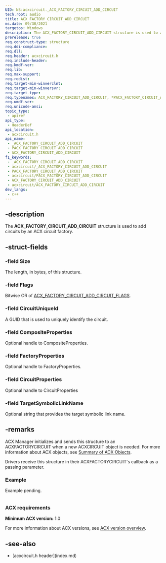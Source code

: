 ```yaml
---
UID: NS:acxcircuit._ACX_FACTORY_CIRCUIT_ADD_CIRCUIT
tech.root: audio
title: ACX_FACTORY_CIRCUIT_ADD_CIRCUIT
ms.date: 09/30/2021
targetos: Windows
description: The ACX_FACTORY_CIRCUIT_ADD_CIRCUIT structure is used to add circuits by an ACX circuit factory.
prerelease: true
req.construct-type: structure
req.ddi-compliance: 
req.dll: 
req.header: acxcircuit.h
req.include-header: 
req.kmdf-ver: 
req.lib: 
req.max-support: 
req.redist: 
req.target-min-winverclnt: 
req.target-min-winversvr: 
req.target-type: 
req.typenames: ACX_FACTORY_CIRCUIT_ADD_CIRCUIT, *PACX_FACTORY_CIRCUIT_ADD_CIRCUIT
req.umdf-ver: 
req.unicode-ansi: 
topic_type:
 - apiref
api_type:
 - HeaderDef
api_location:
 - acxcircuit.h
api_name:
 - _ACX_FACTORY_CIRCUIT_ADD_CIRCUIT
 - PACX_FACTORY_CIRCUIT_ADD_CIRCUIT
 - ACX_FACTORY_CIRCUIT_ADD_CIRCUIT
f1_keywords:
 - _ACX_FACTORY_CIRCUIT_ADD_CIRCUIT
 - acxcircuit/_ACX_FACTORY_CIRCUIT_ADD_CIRCUIT
 - PACX_FACTORY_CIRCUIT_ADD_CIRCUIT
 - acxcircuit/PACX_FACTORY_CIRCUIT_ADD_CIRCUIT
 - ACX_FACTORY_CIRCUIT_ADD_CIRCUIT
 - acxcircuit/ACX_FACTORY_CIRCUIT_ADD_CIRCUIT
dev_langs:
 - c++
---
```


## -description

The **ACX_FACTORY_CIRCUIT_ADD_CIRCUIT** structure is used to add circuits by an ACX circuit factory.

## -struct-fields

### -field Size

The length, in bytes, of this structure. 

### -field Flags

Bitwise OR of [ACX_FACTORY_CIRCUIT_ADD_CIRCUIT_FLAGS](ne-acxcircuit-acx_factory_circuit_add_circuit_flags.md).

### -field CircuitUniqueId

A GUID that is used to uniquely identify the circuit.

### -field CompositeProperties

Optional handle to CompositeProperties.

### -field FactoryProperties

Optional handle to FactoryProperties.

### -field CircuitProperties

Optional handle to CircuitProperties

### -field TargetSymbolicLinkName

Optional string that provides the target symbolic link name.

## -remarks

ACX Manager initializes and sends this structure to an ACXFACTORYCIRCUIT when a new ACXCIRCUIT object is needed. For more information about ACX objects, see [Summary of ACX Objects](/windows-hardware/drivers/audio/acx-summary-of-objects). 

Drivers receive this structure in their ACXFACTORYCIRCUIT's callback as a passing parameter.

### Example

Example pending.

```cpp

```

### ACX requirements

**Minimum ACX version:** 1.0

For more information about ACX versions, see [ACX version overview](/windows-hardware/drivers/audio/acx-version-overview).

## -see-also

- [acxcircuit.h header\]\(index.md\)
